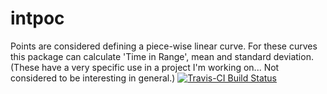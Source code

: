 intpoc
======
Points are considered defining a piece-wise linear curve. For these curves this package can calculate 'Time in Range', mean and standard deviation. (These have a very specific use in a project I'm working on...  Not considered to be interesting in general.)
[![Travis-CI Build Status](https://travis-ci.org/renlund/intpoc.svg?branch=master)](https://travis-ci.org/renlund/intpoc)
